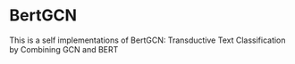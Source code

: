 # BertGCN
This is a self implementations of BertGCN: Transductive Text Classification by Combining GCN and BERT
